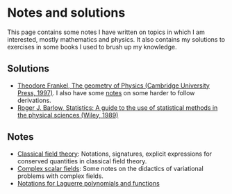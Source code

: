 # Notes and solutions

This page contains some notes I have written on topics in which I am interested, mostly mathematics and physics. It also contains my solutions to exercises in some books I used to brush up my knowledge.

## Solutions

* [Theodore Frankel, The geometry of Physics (Cambridge University Press, 1997)](geomphys.pdf). I also have some [notes](geomphysh.pdf) on some harder to follow derivations.
* [Roger J. Barlow, Statistics: A guide to the use of statistical methods in the physical sciences (Wiley, 1989)](barlow.pdf)

## Notes

* [Classical field theory](clfields.pdf): Notations, signatures, explicit expressions for conserved quantities in classical field theory.
* [Complex scalar fields](compscal.pdf): Some notes on the didactics of variational problems with complex fields.
* [Notations for Laguerre polynomials and functions](laguerre.pdf)
